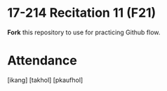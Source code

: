 # 17-214 Recitation 11 (F21)
**Fork** this repository to use for practicing Github flow.

# Attendance

[ikang]
[takhol]
[pkaufhol]

